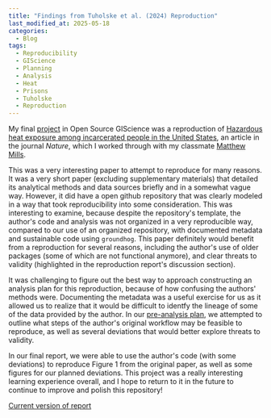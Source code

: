 ```yaml
---
title: "Findings from Tuholske et al. (2024) Reproduction"
last_modified_at: 2025-05-18
categories:
  - Blog
tags:
  - Reproducibility
  - GIScience
  - Planning
  - Analysis
  - Heat
  - Prisons
  - Tuholske
  - Reproduction
---
```

My final [project](https://padutchfan123.github.io/tuholske-et-al-reproduction/) in Open Source GIScience was a reproduction of [Hazardous heat exposure among incarcerated people in the United States](https://www.nature.com/articles/s41893-024-01293-y), an article in the journal *Nature*, which I worked through with my classmate [Matthew Mills](https://github.com/mkahngmills). 

This was a very interesting paper to attempt to reproduce for many reasons. It was a very short paper (excluding supplementary materials) that detailed its analytical methods and data sources briefly and in a somewhat vague way. However, it did have a open github repository that was clearly modeled in a way that took reproducibility into some consideration. This was interesting to examine, because despite the repository's template, the author's code and analysis was not organized in a very reproducible way, compared to our use of an organized repository, with documented metadata and sustainable code using `groundhog`. This paper definitely would benefit from a reproduction for several reasons, including the author's use of older packages (some of which are not functional anymore), and clear threats to validity (highlighted in the reproduction report's discussion section). 

It was challenging to figure out the best way to approach constructing an analysis plan for this reproduction, because of how confusing the authors' methods were. Documenting the metadata was a useful exercise for us as it allowed us to realize that it would be difficult to identfy the lineage of some of the data provided by the author. In our [pre-analysis plan](https://padutchfan123.github.io/tuholske-et-al-reproduction/docs/report/preanalysisplan_v1.0.html), we attempted to outline what steps of the author's original workflow may be feasible to reproduce, as well as several deviations that would better explore threats to validity.

In our final report, we were able to use the author's code (with some deviations) to reproduce Figure 1 from the original paper, as well as some figures for our planned deviations. This project was a really interesting learning experience overall, and I hope to return to it in the future to continue to improve and polish this repository!

[Current version of report](https://padutchfan123.github.io/tuholske-et-al-reproduction/docs/report/report.html)